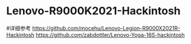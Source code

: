 # Lenovo-R9000K2021-Hackintosh
#详细参考
https://github.com/mocehu/Lenovo-Legion-R9000X2021R-Hackintosh
https://github.com/zabdottler/Lenovo-Yoga-16S-hackintosh
